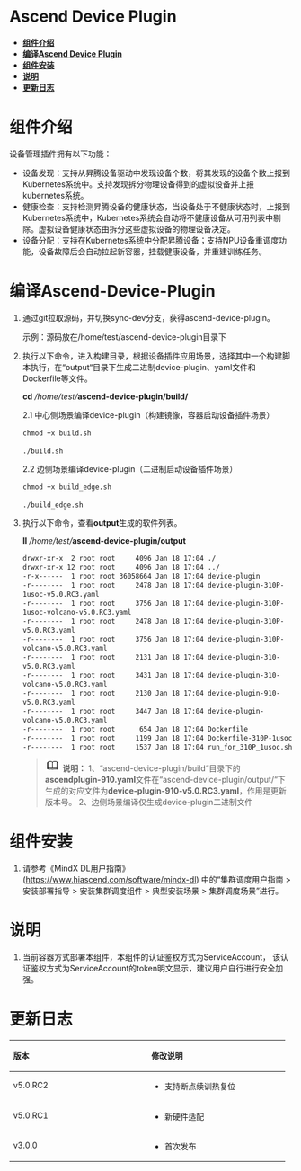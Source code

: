# Ascend Device Plugin

-   **[组件介绍](#组件介绍)**
-   **[编译Ascend Device Plugin](#编译Ascend-Device-Plugin)**
-   **[组件安装](#组件安装)**
-   **[说明](#说明)**
-   **[更新日志](#更新日志)**

# 组件介绍

设备管理插件拥有以下功能：

-   设备发现：支持从昇腾设备驱动中发现设备个数，将其发现的设备个数上报到Kubernetes系统中。支持发现拆分物理设备得到的虚拟设备并上报kubernetes系统。
-   健康检查：支持检测昇腾设备的健康状态，当设备处于不健康状态时，上报到Kubernetes系统中，Kubernetes系统会自动将不健康设备从可用列表中剔除。虚拟设备健康状态由拆分这些虚拟设备的物理设备决定。
-   设备分配：支持在Kubernetes系统中分配昇腾设备；支持NPU设备重调度功能，设备故障后会自动拉起新容器，挂载健康设备，并重建训练任务。

# 编译Ascend-Device-Plugin

1.  通过git拉取源码，并切换sync-dev分支，获得ascend-device-plugin。

    示例：源码放在/home/test/ascend-device-plugin目录下

2.  执行以下命令，进入构建目录，根据设备插件应用场景，选择其中一个构建脚本执行，在“output“目录下生成二进制device-plugin、yaml文件和Dockerfile等文件。

    **cd** _/home/test/_**ascend-device-plugin/build/**

     2.1 中心侧场景编译device-plugin（构建镜像，容器启动设备插件场景）
        
        chmod +x build.sh
        
        ./build.sh
        
     2.2 边侧场景编译device-plugin（二进制启动设备插件场景）
        
        chmod +x build_edge.sh
            
        ./build_edge.sh

3.  执行以下命令，查看**output**生成的软件列表。

    **ll** _/home/test/_**ascend-device-plugin/output**

    ```
    drwxr-xr-x  2 root root     4096 Jan 18 17:04 ./
    drwxr-xr-x 12 root root     4096 Jan 18 17:04 ../
    -r-x------  1 root root 36058664 Jan 18 17:04 device-plugin
    -r--------  1 root root     2478 Jan 18 17:04 device-plugin-310P-1usoc-v5.0.RC3.yaml
    -r--------  1 root root     3756 Jan 18 17:04 device-plugin-310P-1usoc-volcano-v5.0.RC3.yaml
    -r--------  1 root root     2478 Jan 18 17:04 device-plugin-310P-v5.0.RC3.yaml
    -r--------  1 root root     3756 Jan 18 17:04 device-plugin-310P-volcano-v5.0.RC3.yaml
    -r--------  1 root root     2131 Jan 18 17:04 device-plugin-310-v5.0.RC3.yaml
    -r--------  1 root root     3431 Jan 18 17:04 device-plugin-310-volcano-v5.0.RC3.yaml
    -r--------  1 root root     2130 Jan 18 17:04 device-plugin-910-v5.0.RC3.yaml
    -r--------  1 root root     3447 Jan 18 17:04 device-plugin-volcano-v5.0.RC3.yaml
    -r--------  1 root root      654 Jan 18 17:04 Dockerfile
    -r--------  1 root root     1199 Jan 18 17:04 Dockerfile-310P-1usoc
    -r--------  1 root root     1537 Jan 18 17:04 run_for_310P_1usoc.sh
    ```

    >![](doc/figures/icon-note.gif) **说明：** 
    1、“ascend-device-plugin/build“目录下的**ascendplugin-910.yaml**文件在“ascend-device-plugin/output/“下生成的对应文件为**device-plugin-910-v5.0.RC3.yaml**，作用是更新版本号。
    2、边侧场景编译仅生成device-plugin二进制文件

# 组件安装

1.  请参考《MindX DL用户指南》(https://www.hiascend.com/software/mindx-dl)
    中的“集群调度用户指南 > 安装部署指导 \> 安装集群调度组件 \> 典型安装场景 \> 集群调度场景”进行。

# 说明

1. 当前容器方式部署本组件，本组件的认证鉴权方式为ServiceAccount， 该认证鉴权方式为ServiceAccount的token明文显示，建议用户自行进行安全加强。

# 更新日志

<a name="table7854542104414"></a>
<table><thead align="left"><tr id="zh-cn_topic_0280467800_row785512423445"><th class="cellrowborder" valign="top" width="33.33333333333333%" id="mcps1.1.4.1.1"><p id="zh-cn_topic_0280467800_p19856144274419"><a name="zh-cn_topic_0280467800_p19856144274419"></a><a name="zh-cn_topic_0280467800_p19856144274419"></a>版本</p>
</th>
<th class="cellrowborder" valign="top" width="33.33333333333333%" id="mcps1.1.4.1.3"><p id="zh-cn_topic_0280467800_p585634218445"><a name="zh-cn_topic_0280467800_p585634218445"></a><a name="zh-cn_topic_0280467800_p585634218445"></a>修改说明</p>
</th>
</tr>
</thead>
<tbody>
<tr id="row7293189122012"><td class="cellrowborder" valign="top" width="33.33333333333333%" headers="mcps1.1.4.1.1 "><p id="p9235101416201"><a name="p9235101416201"></a><a name="p9235101416201"></a>v5.0.RC2</p>
</td>
<td class="cellrowborder" valign="top" width="33.33333333333333%" headers="mcps1.1.4.1.3 "><a name="ul162558202525"></a><a name="ul162558202525"></a><ul id="ul162558202525"><li>支持断点续训热复位</li></ul>
</td>
</tr>
<tr id="row7293189122012"><td class="cellrowborder" valign="top" width="33.33333333333333%" headers="mcps1.1.4.1.1 "><p id="p9235101416201"><a name="p9235101416201"></a><a name="p9235101416201"></a>v5.0.RC1</p>
</td>
<td class="cellrowborder" valign="top" width="33.33333333333333%" headers="mcps1.1.4.1.3 "><a name="ul162558202525"></a><a name="ul162558202525"></a><ul id="ul162558202525"><li>新硬件适配</li></ul>
</td>
</tr>
<tr id="row7293189122012"><td class="cellrowborder" valign="top" width="33.33333333333333%" headers="mcps1.1.4.1.1 "><p id="p9235101416201"><a name="p9235101416201"></a><a name="p9235101416201"></a>v3.0.0</p>
</td>
<td class="cellrowborder" valign="top" width="33.33333333333333%" headers="mcps1.1.4.1.3 "><a name="ul162558202525"></a><a name="ul162558202525"></a><ul id="ul162558202525"><li>首次发布</li></ul>
</td>
</tr>
</tbody>
</table>


